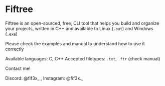 # Fiftree
Fiftree is an open-sourced, free, CLI tool that helps you build and organize your projects, written in C++ and available to Linux (`.out`) and Windows (`.exe`)

Please check the examples and manual to understand how to use it correctly

Available languages: C, C++
Accepted filetypes: `.txt`, `.ftr` (check manual)

Contact me!

Discord: @fif3x_ , 
Instagram: @fif3x._ 


